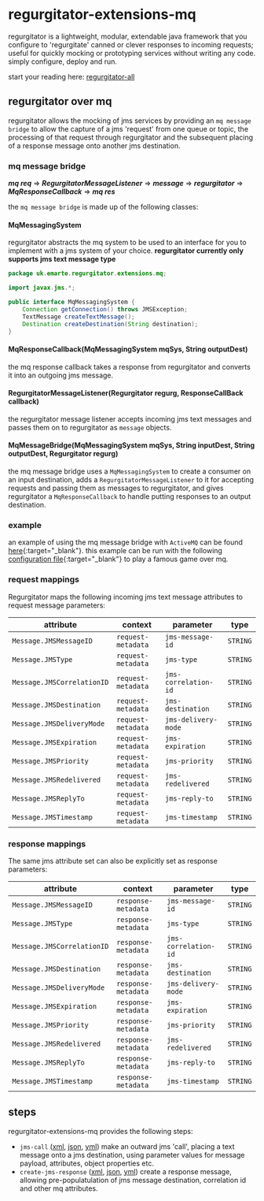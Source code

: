 # regurgitator-extensions-mq

regurgitator is a lightweight, modular, extendable java framework that you configure to 'regurgitate' canned or clever responses to incoming requests; useful for quickly mocking or prototyping services without writing any code. simply configure, deploy and run.

start your reading here: [regurgitator-all](https://talmeym.github.io/regurgitator-all#regurgitator)

## regurgitator over mq

regurgitator allows the mocking of jms services by providing an ``mq message bridge`` to allow the capture of a jms 'request' from one queue or topic, the processing of that request through regurgitator and the subsequent placing of a response message onto another jms destination.

### mq message bridge

***mq req*** => ***RegurgitatorMessageListener*** => ***message*** => ***regurgitator*** => ***MqResponseCallback*** => ***mq res***

the ``mq message bridge`` is made up of the following classes:

#### MqMessagingSystem

regurgitator abstracts the mq system to be used to an interface for you to implement with a jms system of your choice. **regurgitator currently only supports jms text message type**

```java
package uk.emarte.regurgitator.extensions.mq;

import javax.jms.*;

public interface MqMessagingSystem {
    Connection getConnection() throws JMSException;
    TextMessage createTextMessage();
    Destination createDestination(String destination);
}
```

#### MqResponseCallback(MqMessagingSystem mqSys, String outputDest)

the mq response callback takes a response from regurgitator and converts it into an outgoing jms message.

#### RegurgitatorMessageListener(Regurgitator regurg, ResponseCallBack callback)

the regurgitator message listener accepts incoming jms text messages and passes them on to regurgitator as ``message`` objects.

#### MqMessageBridge(MqMessagingSystem mqSys, String inputDest, String outputDest, Regurgitator regurg)

the mq message bridge uses a ``MqMessagingSystem`` to create a consumer on an input destination, adds a ``RegurgitatorMessageListener`` to it for accepting requests and passing them as messages to regurgitator, and gives regurgitator a ``MqResponseCallback`` to handle putting responses to an output destination.

### example

an example of using the mq message bridge with ``ActiveMQ`` can be found [here](https://github.com/talmeym/regurgitator-extensions-mq/tree/master/src/test/java/uk/emarte/regurgitator/test/ActiveMqMessagingSystem.java){:target="_blank"}. this example can be run with the following [configuration file](https://github.com/talmeym/regurgitator-extensions-mq/blob/master/src/test/resources/rock-paper-scissors-over-mq.xml){:target="_blank"} to play a famous game over mq.

### request mappings

Regurgitator maps the following incoming jms text message attributes to request message parameters:

|attribute|context|parameter|type|
|---|---|---|---|
|``Message.JMSMessageID``|``request-metadata``|``jms-message-id``|``STRING``|
|``Message.JMSType``|``request-metadata``|``jms-type``|``STRING``|
|``Message.JMSCorrelationID``|``request-metadata``|``jms-correlation-id``|``STRING``|
|``Message.JMSDestination``|``request-metadata``|``jms-destination``|``STRING``|
|``Message.JMSDeliveryMode``|``request-metadata``|``jms-delivery-mode``|``STRING``|
|``Message.JMSExpiration``|``request-metadata``|``jms-expiration``|``STRING``|
|``Message.JMSPriority``|``request-metadata``|``jms-priority``|``STRING``|
|``Message.JMSRedelivered``|``request-metadata``|``jms-redelivered``|``STRING``|
|``Message.JMSReplyTo``|``request-metadata``|``jms-reply-to``|``STRING``|
|``Message.JMSTimestamp``|``request-metadata``|``jms-timestamp``|``STRING``|

### response mappings

The same jms attribute set can also be explicitly set as response parameters:

|attribute|context|parameter|type|
|---|---|---|---|
|``Message.JMSMessageID``|``response-metadata``|``jms-message-id``|``STRING``|
|``Message.JMSType``|``response-metadata``|``jms-type``|``STRING``|
|``Message.JMSCorrelationID``|``response-metadata``|``jms-correlation-id``|``STRING``|
|``Message.JMSDestination``|``response-metadata``|``jms-destination``|``STRING``|
|``Message.JMSDeliveryMode``|``response-metadata``|``jms-delivery-mode``|``STRING``|
|``Message.JMSExpiration``|``response-metadata``|``jms-expiration``|``STRING``|
|``Message.JMSPriority``|``response-metadata``|``jms-priority``|``STRING``|
|``Message.JMSRedelivered``|``response-metadata``|``jms-redelivered``|``STRING``|
|``Message.JMSReplyTo``|``response-metadata``|``jms-reply-to``|``STRING``|
|``Message.JMSTimestamp``|``response-metadata``|``jms-timestamp``|``STRING``|

## steps

regurgitator-extensions-mq provides the following steps:
- ``jms-call`` ([xml](https://talmeym.github.io/regurgitator-extensions-mq-xml#jms-call), [json](https://talmeym.github.io/regurgitator-extensions-mq-json#jms-call), [yml](https://talmeym.github.io/regurgitator-extensions-mq-yml#jms-call)) make an outward jms 'call', placing a text message onto a jms destination, using parameter values for message payload, attributes, object properties etc.
- ``create-jms-response`` ([xml](https://talmeym.github.io/regurgitator-extensions-mq-xml#create-jms-response), [json](https://talmeym.github.io/regurgitator-extensions-mq-json#create-jms-response), [yml](https://talmeym.github.io/regurgitator-extensions-mq-yml#create-jms-response)) create a response message, allowing pre-populatulation of jms message destination, correlation id and other mq attributes.


